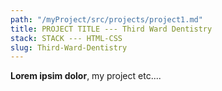 ```yaml
---
path: "/myProject/src/projects/project1.md"
title: PROJECT TITLE --- Third Ward Dentistry
stack: STACK --- HTML-CSS
slug: Third-Ward-Dentistry
---
```


**Lorem ipsim dolor**, my project etc....
